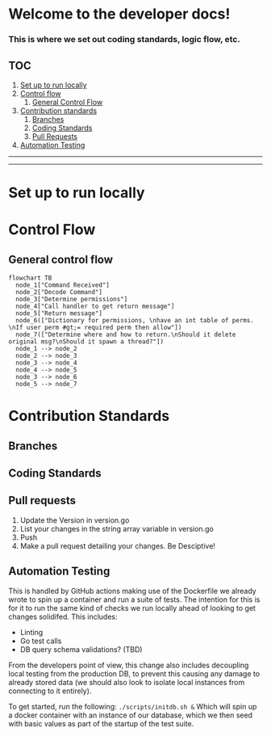 # Welcome to the developer docs!

### This is where we set out coding standards, logic flow, etc.

## TOC
1. [Set up to run locally](#set-up-to-run-locally)
2. [Control flow](#control-flow)
    1. [General Control Flow](#general-control-flow)
3. [Contribution standards](#coding-standards)
    1. [Branches](#branches)
    1. [Coding Standards](#coding-standards)
    1. [Pull Requests](#pull-requests)
1. [Automation Testing](#automation-testing)

---
---

# Set up to run locally

# Control Flow
## General control flow
```mermaid 
flowchart TB
  node_1["Command Received"]
  node_2["Decode Command"]
  node_3["Determine permissions"]
  node_4["Call handler to get return message"]
  node_5["Return message"]
  node_6(["Dictionary for permissions, \nhave an int table of perms. \nIf user perm #gt;= required perm then allow"])
  node_7(["Determine where and how to return.\nShould it delete original msg?\nShould it spawn a thread?"])
  node_1 --> node_2
  node_2 --> node_3
  node_3 --> node_4
  node_4 --> node_5
  node_3 --> node_6
  node_5 --> node_7
  ```

# Contribution Standards
## Branches

## Coding Standards

## Pull requests
  1. Update the Version in version.go
  1. List your changes in the string array variable in version.go
  1. Push
  1. Make a pull request detailing your changes. Be Desciptive!

## Automation Testing
This is handled by GitHub actions making use of the Dockerfile we already wrote to spin up a container
and run a suite of tests. The intention for this is for it to run the same kind of checks we run locally ahead
of looking to get changes solidifed. This includes:
- Linting
- Go test calls
- DB query schema validations? (TBD)

From the developers point of view, this change also includes decoupling local testing from the production DB, to prevent 
this causing any damage to already stored data (we should also look to isolate local instances from connecting to it entirely).

To get started, run the following:
`./scripts/initdb.sh &`
Which will spin up a docker container with an instance of our database, which we then seed with basic values as part of the startup
of the test suite.